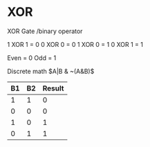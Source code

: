 # XOR
XOR Gate /binary operator

1 XOR 1 = 0
0 XOR 0 = 0
1 XOR 0 = 1
0 XOR 1 = 1 

Even = 0 
Odd = 1

Discrete math 
$A|B & ~(A&B)$

|B1|B2|Result|
|--|--|---|
|1|1|0|
|0|0|0|
|1|0|1|
|0|1|1|
